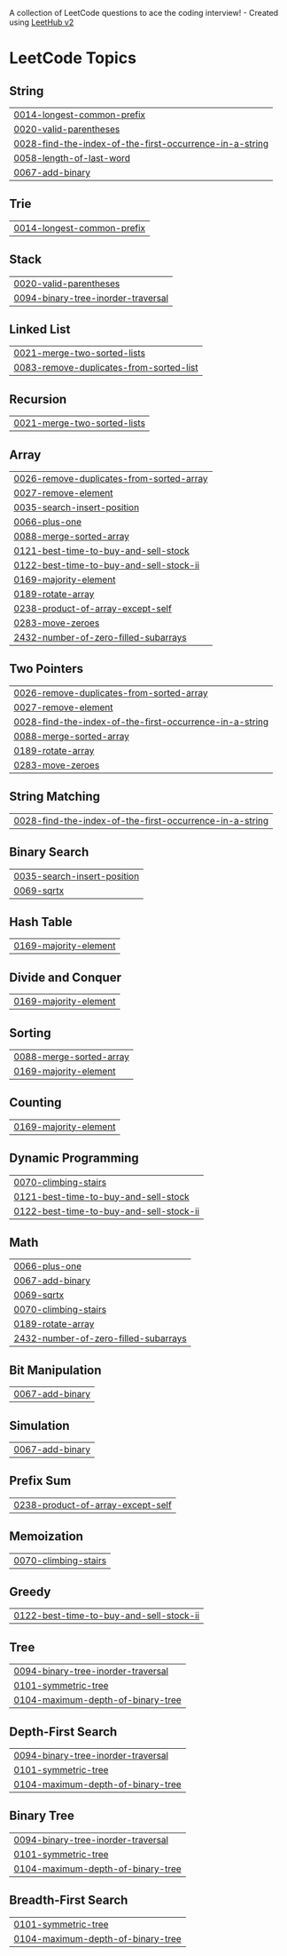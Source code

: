 A collection of LeetCode questions to ace the coding interview! - Created using [LeetHub v2](https://github.com/arunbhardwaj/LeetHub-2.0)
<!---LeetCode Topics Start-->
# LeetCode Topics
## String
|  |
| ------- |
| [0014-longest-common-prefix](https://github.com/msbani/LeetCode/tree/master/0014-longest-common-prefix) |
| [0020-valid-parentheses](https://github.com/msbani/LeetCode/tree/master/0020-valid-parentheses) |
| [0028-find-the-index-of-the-first-occurrence-in-a-string](https://github.com/msbani/LeetCode/tree/master/0028-find-the-index-of-the-first-occurrence-in-a-string) |
| [0058-length-of-last-word](https://github.com/msbani/LeetCode/tree/master/0058-length-of-last-word) |
| [0067-add-binary](https://github.com/msbani/LeetCode/tree/master/0067-add-binary) |
## Trie
|  |
| ------- |
| [0014-longest-common-prefix](https://github.com/msbani/LeetCode/tree/master/0014-longest-common-prefix) |
## Stack
|  |
| ------- |
| [0020-valid-parentheses](https://github.com/msbani/LeetCode/tree/master/0020-valid-parentheses) |
| [0094-binary-tree-inorder-traversal](https://github.com/msbani/LeetCode/tree/master/0094-binary-tree-inorder-traversal) |
## Linked List
|  |
| ------- |
| [0021-merge-two-sorted-lists](https://github.com/msbani/LeetCode/tree/master/0021-merge-two-sorted-lists) |
| [0083-remove-duplicates-from-sorted-list](https://github.com/msbani/LeetCode/tree/master/0083-remove-duplicates-from-sorted-list) |
## Recursion
|  |
| ------- |
| [0021-merge-two-sorted-lists](https://github.com/msbani/LeetCode/tree/master/0021-merge-two-sorted-lists) |
## Array
|  |
| ------- |
| [0026-remove-duplicates-from-sorted-array](https://github.com/msbani/LeetCode/tree/master/0026-remove-duplicates-from-sorted-array) |
| [0027-remove-element](https://github.com/msbani/LeetCode/tree/master/0027-remove-element) |
| [0035-search-insert-position](https://github.com/msbani/LeetCode/tree/master/0035-search-insert-position) |
| [0066-plus-one](https://github.com/msbani/LeetCode/tree/master/0066-plus-one) |
| [0088-merge-sorted-array](https://github.com/msbani/LeetCode/tree/master/0088-merge-sorted-array) |
| [0121-best-time-to-buy-and-sell-stock](https://github.com/msbani/LeetCode/tree/master/0121-best-time-to-buy-and-sell-stock) |
| [0122-best-time-to-buy-and-sell-stock-ii](https://github.com/msbani/LeetCode/tree/master/0122-best-time-to-buy-and-sell-stock-ii) |
| [0169-majority-element](https://github.com/msbani/LeetCode/tree/master/0169-majority-element) |
| [0189-rotate-array](https://github.com/msbani/LeetCode/tree/master/0189-rotate-array) |
| [0238-product-of-array-except-self](https://github.com/msbani/LeetCode/tree/master/0238-product-of-array-except-self) |
| [0283-move-zeroes](https://github.com/msbani/LeetCode/tree/master/0283-move-zeroes) |
| [2432-number-of-zero-filled-subarrays](https://github.com/msbani/LeetCode/tree/master/2432-number-of-zero-filled-subarrays) |
## Two Pointers
|  |
| ------- |
| [0026-remove-duplicates-from-sorted-array](https://github.com/msbani/LeetCode/tree/master/0026-remove-duplicates-from-sorted-array) |
| [0027-remove-element](https://github.com/msbani/LeetCode/tree/master/0027-remove-element) |
| [0028-find-the-index-of-the-first-occurrence-in-a-string](https://github.com/msbani/LeetCode/tree/master/0028-find-the-index-of-the-first-occurrence-in-a-string) |
| [0088-merge-sorted-array](https://github.com/msbani/LeetCode/tree/master/0088-merge-sorted-array) |
| [0189-rotate-array](https://github.com/msbani/LeetCode/tree/master/0189-rotate-array) |
| [0283-move-zeroes](https://github.com/msbani/LeetCode/tree/master/0283-move-zeroes) |
## String Matching
|  |
| ------- |
| [0028-find-the-index-of-the-first-occurrence-in-a-string](https://github.com/msbani/LeetCode/tree/master/0028-find-the-index-of-the-first-occurrence-in-a-string) |
## Binary Search
|  |
| ------- |
| [0035-search-insert-position](https://github.com/msbani/LeetCode/tree/master/0035-search-insert-position) |
| [0069-sqrtx](https://github.com/msbani/LeetCode/tree/master/0069-sqrtx) |
## Hash Table
|  |
| ------- |
| [0169-majority-element](https://github.com/msbani/LeetCode/tree/master/0169-majority-element) |
## Divide and Conquer
|  |
| ------- |
| [0169-majority-element](https://github.com/msbani/LeetCode/tree/master/0169-majority-element) |
## Sorting
|  |
| ------- |
| [0088-merge-sorted-array](https://github.com/msbani/LeetCode/tree/master/0088-merge-sorted-array) |
| [0169-majority-element](https://github.com/msbani/LeetCode/tree/master/0169-majority-element) |
## Counting
|  |
| ------- |
| [0169-majority-element](https://github.com/msbani/LeetCode/tree/master/0169-majority-element) |
## Dynamic Programming
|  |
| ------- |
| [0070-climbing-stairs](https://github.com/msbani/LeetCode/tree/master/0070-climbing-stairs) |
| [0121-best-time-to-buy-and-sell-stock](https://github.com/msbani/LeetCode/tree/master/0121-best-time-to-buy-and-sell-stock) |
| [0122-best-time-to-buy-and-sell-stock-ii](https://github.com/msbani/LeetCode/tree/master/0122-best-time-to-buy-and-sell-stock-ii) |
## Math
|  |
| ------- |
| [0066-plus-one](https://github.com/msbani/LeetCode/tree/master/0066-plus-one) |
| [0067-add-binary](https://github.com/msbani/LeetCode/tree/master/0067-add-binary) |
| [0069-sqrtx](https://github.com/msbani/LeetCode/tree/master/0069-sqrtx) |
| [0070-climbing-stairs](https://github.com/msbani/LeetCode/tree/master/0070-climbing-stairs) |
| [0189-rotate-array](https://github.com/msbani/LeetCode/tree/master/0189-rotate-array) |
| [2432-number-of-zero-filled-subarrays](https://github.com/msbani/LeetCode/tree/master/2432-number-of-zero-filled-subarrays) |
## Bit Manipulation
|  |
| ------- |
| [0067-add-binary](https://github.com/msbani/LeetCode/tree/master/0067-add-binary) |
## Simulation
|  |
| ------- |
| [0067-add-binary](https://github.com/msbani/LeetCode/tree/master/0067-add-binary) |
## Prefix Sum
|  |
| ------- |
| [0238-product-of-array-except-self](https://github.com/msbani/LeetCode/tree/master/0238-product-of-array-except-self) |
## Memoization
|  |
| ------- |
| [0070-climbing-stairs](https://github.com/msbani/LeetCode/tree/master/0070-climbing-stairs) |
## Greedy
|  |
| ------- |
| [0122-best-time-to-buy-and-sell-stock-ii](https://github.com/msbani/LeetCode/tree/master/0122-best-time-to-buy-and-sell-stock-ii) |
## Tree
|  |
| ------- |
| [0094-binary-tree-inorder-traversal](https://github.com/msbani/LeetCode/tree/master/0094-binary-tree-inorder-traversal) |
| [0101-symmetric-tree](https://github.com/msbani/LeetCode/tree/master/0101-symmetric-tree) |
| [0104-maximum-depth-of-binary-tree](https://github.com/msbani/LeetCode/tree/master/0104-maximum-depth-of-binary-tree) |
## Depth-First Search
|  |
| ------- |
| [0094-binary-tree-inorder-traversal](https://github.com/msbani/LeetCode/tree/master/0094-binary-tree-inorder-traversal) |
| [0101-symmetric-tree](https://github.com/msbani/LeetCode/tree/master/0101-symmetric-tree) |
| [0104-maximum-depth-of-binary-tree](https://github.com/msbani/LeetCode/tree/master/0104-maximum-depth-of-binary-tree) |
## Binary Tree
|  |
| ------- |
| [0094-binary-tree-inorder-traversal](https://github.com/msbani/LeetCode/tree/master/0094-binary-tree-inorder-traversal) |
| [0101-symmetric-tree](https://github.com/msbani/LeetCode/tree/master/0101-symmetric-tree) |
| [0104-maximum-depth-of-binary-tree](https://github.com/msbani/LeetCode/tree/master/0104-maximum-depth-of-binary-tree) |
## Breadth-First Search
|  |
| ------- |
| [0101-symmetric-tree](https://github.com/msbani/LeetCode/tree/master/0101-symmetric-tree) |
| [0104-maximum-depth-of-binary-tree](https://github.com/msbani/LeetCode/tree/master/0104-maximum-depth-of-binary-tree) |
<!---LeetCode Topics End-->